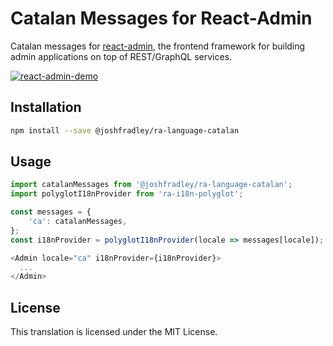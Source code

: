 # Catalan Messages for React-Admin

Catalan messages for [react-admin](https://github.com/marmelab/react-admin), the frontend framework for building admin applications on top of REST/GraphQL services.

[![react-admin-demo](https://marmelab.com/react-admin/img/react-admin-demo-still.png)](https://vimeo.com/268958716)

## Installation

```sh
npm install --save @joshfradley/ra-language-catalan
```

## Usage

```js
import catalanMessages from '@joshfradley/ra-language-catalan';
import polyglotI18nProvider from 'ra-i18n-polyglot';

const messages = {
    'ca': catalanMessages,
};
const i18nProvider = polyglotI18nProvider(locale => messages[locale]);

<Admin locale="ca" i18nProvider={i18nProvider}>
  ...
</Admin>
```

## License

This translation is licensed under the MIT License.
